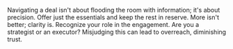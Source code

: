 Navigating a deal isn't about flooding the room with information; it's about precision. Offer just the essentials and keep the rest in reserve. More isn't better; clarity is. Recognize your role in the engagement. Are you a strategist or an executor? Misjudging this can lead to overreach, diminishing trust.

